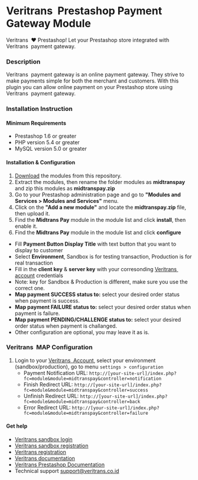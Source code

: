 
Veritrans&nbsp; Prestashop Payment Gateway Module
=====================================


Veritrans&nbsp;  :heart: Prestashop!
Let your Prestashop store integrated with Veritrans&nbsp;  payment gateway.

### Description

Veritrans&nbsp;  payment gateway is an online payment gateway. They strive to make payments simple for both the merchant and customers. With this plugin you can allow online payment on your Prestashop store using Veritrans&nbsp;  payment gateway.


### Installation Instruction

#### Minimum Requirements

* Prestashop 1.6 or greater
* PHP version 5.4 or greater
* MySQL version 5.0 or greater

#### Installation & Configuration

1. [Download](/archive/master.zip) the modules from this repository.
2. Extract the modules, then rename the folder modules as **midtranspay** and zip this modules as **midtranspay.zip**
3. Go to your Prestashop administration page and go to **"Modules and Services > Modules and Services"** menu.
4. Click on the **"Add a new module"** and locate the **midtranspay.zip** file, then upload it.
5. Find the **Midtrans Pay** module in the module list and click **install**, then enable it.
6. Find the **Midtrans Pay** module in the module list and click **configure**
  * Fill **Payment Button Display Title** with text button that you want to display to customer
  * Select **Environment**, Sandbox is for testing transaction, Production is for real transaction
  * Fill in the **client key** & **server key** with your corresonding [Veritrans&nbsp;  account](https://my.veritrans.co.id/) credentials
  * Note: key for Sandbox & Production is different, make sure you use the correct one.
  * **Map payment SUCCESS status to:** select your desired order status when payment is success.
  * **Map payment FAILURE status to:** select your desired order status when payment is failure.
  * **Map payment PENDING/CHALLENGE status to:** select your desired order status when payment is challanged.
  * Other configuration are optional, you may leave it as is.


### Veritrans&nbsp;  MAP Configuration

1. Login to your [Veritrans&nbsp;  Account](https://my.veritrans.co.id), select your environment (sandbox/production), go to menu `settings > configuration`
   * Payment Notification URL: `http://[your-site-url]/index.php?fc=module&module=midtranspay&controller=notification`
   * Finish Redirect URL: `http://[your-site-url]/index.php?fc=module&module=midtranspay&controller=success`
   * Unfinish Redirect URL: `http://[your-site-url]/index.php?fc=module&module=midtranspay&controller=back`
   * Error Redirect URL: `http://[your-site-url]/index.php?fc=module&module=midtranspay&controller=failure`

#### Get help

* [Veritrans sandbox login](https://my.sandbox.veritrans.co.id/)
* [Veritrans sandbox registration](https://my.sandbox.veritrans.co.id/register)
* [Veritrans registration](https://my.veritrans.co.id/register)
* [Veritrans documentation](http://docs.veritrans.co.id)
* [Veritrans Prestashop Documentation](http://docs.veritrans.co.id/vtweb/integration_prestashop.html)
* Technical support [support@veritrans.co.id](mailto:support@veritrans.co.id)
